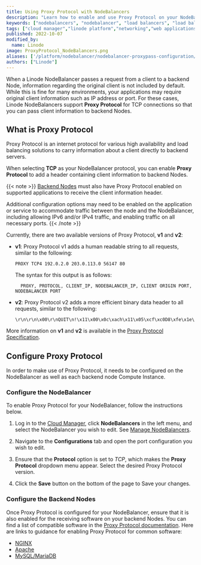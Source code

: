```yaml
---
title: Using Proxy Protocol with NodeBalancers
description: "Learn how to enable and use Proxy Protocol on your NodeBalancer to send client connection details to the backend nodes."
keywords: ["nodebalancers", "nodebalancer", "load balancers", "load balancer", "load balancing", "high availability", "ha", "proxy protocol", "proxy"]
tags: ["cloud manager","linode platform","networking","web applications"]
published: 2022-10-07
modified_by:
  name: Linode
image: ProxyProtocol_NodeBalancers.png
aliases: ['/platform/nodebalancer/nodebalancer-proxypass-configuration/','/guides/nodebalancer-proxypass-configuration/']
authors: ["Linode"]
---
```


When a Linode NodeBalancer passes a request from a client to a backend Node, information regarding the original client is not included by default. While this is fine for many environments, your applications may require original client information such as IP address or port. For these cases, Linode NodeBalancers support **Proxy Protocol** for TCP connections so that you can pass client information to backend Nodes.

## What is Proxy Protocol

Proxy Protocol is an internet protocol for various high availability and load balancing solutions to carry information about a client directly to backend servers.

When selecting **TCP** as your NodeBalancer protocol, you can enable **Proxy Protocol** to add a header containing client information to backend Nodes.

{{< note >}}
[Backend Nodes](#configure-backend-node-proxy-protocol) must also have Proxy Protocol enabled on supported applications to receive the client information header.

Additional configuration options may need to be enabled on the application or service to accommodate traffic between the node and the NodeBalancer, including allowing IPv6 and/or IPv4 traffic, and enabling traffic on all necessary ports.
{{< /note >}}

Currently, there are two available versions of Proxy Protocol, **v1** and **v2**:

- **v1**: Proxy Protocol v1 adds a human readable string to all requests, similar to the following:

    ```output
    PROXY TCP4 192.0.2.0 203.0.113.0 56147 80
    ```

    The syntax for this output is as follows:

        PROXY, PROTOCOL, CLIENT_IP, NODEBALANCER_IP, CLIENT ORIGIN PORT, NODEBALANCER PORT

- **v2**: Proxy Protocol v2 adds a more efficient binary data header to all requests, similar to the following:

    ```output
    \r\n\r\n\x00\r\nQUIT\n!\x11\x00\x0c\xach\x11\x05\xcf\xc0D8\xfe\x1e\x04\xd2
    ```

More information on **v1** and **v2** is available in the [Proxy Protocol Specification](http://www.haproxy.org/download/1.8/doc/proxy-protocol.txt).

## Configure Proxy Protocol

In order to make use of Proxy Protocol, it needs to be configured on the NodeBalancer as well as each backend node Compute Instance.

### Configure the NodeBalancer

To enable Proxy Protocol for your NodeBalancer, follow the instructions below.

1.  Log in to the [Cloud Manager](http://cloud.linode.com), click **NodeBalancers** in the left menu, and select the NodeBalancer you wish to edit. See [Manage NodeBalancers](/docs/products/networking/nodebalancers/guides/manage/).

1.  Navigate to the **Configurations** tab and open the port configuration you wish to edit.

1.  Ensure that the **Protocol** option is set to *TCP*, which makes the **Proxy Protocol** dropdown menu appear. Select the desired Proxy Protocol version.

1.  Click the **Save** button on the bottom of the page to Save your changes.

### Configure the Backend Nodes

Once Proxy Protocol is configured for your NodeBalancer, ensure that it is also enabled for the receiving software on your backend Nodes. You can find a list of compatible software in the [Proxy Protocol documentation](https://www.haproxy.com/blog/haproxy/proxy-protocol/). Here are links to guidance for enabling Proxy Protocol for common software:

-   [NGINX](https://docs.nginx.com/nginx/admin-guide/load-balancer/using-proxy-protocol/)
-   [Apache](https://httpd.apache.org/docs/2.4/mod/mod_remoteip.html)
-   [MySQL/MariaDB](https://mariadb.com/kb/en/proxy-protocol-support/)
